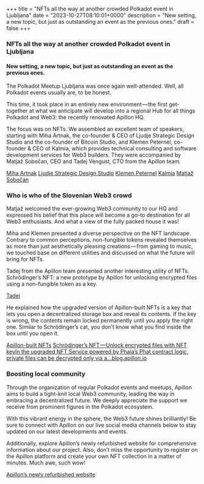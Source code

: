+++
title = "NFTs all the way at another crowded Polkadot event in Ljubljana"
date = "2023-10-27T08:10:01+0000"
description = "New setting, a new topic, but just as outstanding an event as the previous ones."
draft = false
+++

### NFTs all the way at another crowded Polkadot event in Ljubljana


#### New setting, a new topic, but just as outstanding an event as the previous ones.


The Polkadot Meetup Ljubljana was once again well-attended. Well, all Polkadot events usually are, to be honest.


This time, it took place in an entirely new environment — the first get-together at what we anticipate will develop into a regional Hub for all things Polkadot and Web3: the recently renovated Apillon HQ.


The focus was on NFTs. We assembled an excellent team of speakers, starting with Miha Artnak, the co-founder & CEO of Ljudje Strategic Design Studio and the co-founder of Bitcoin Studio, and Klemen Peternel, co-founder & CEO of Kalmia, which provides technical consulting and software development services for Web3 builders. They were accompanied by Matjaž Sobočan, CEO and Tadej Vengust, CTO from the Apillon team.

[Miha Artnak](https://themihaartnak.com/)
[Ljudje Strategic Design Studio](https://www.ljudje.si/)
[Klemen Peternel](https://si.linkedin.com/in/klemenpeternel)
[Kalmia](https://www.kalmia.si/)
[Matjaž Sobočan](https://www.linkedin.com/in/matjazsobocan/)

### Who is who of the Slovenian Web3 crowd


Matjaž welcomed the ever-growing Web3 community to our HQ and expressed his belief that this place will become a go-to destination for all Web3 enthusiasts. And what a view of the fully packed house it was!


Miha and Klemen presented a diverse perspective on the NFT landscape. Contrary to common perceptions, non-fungible tokens revealed themselves as more than just aesthetically pleasing creations — from gaming to music, we touched base on different utilities and discussed on what the future will bring for NFTs.


Tadej from the Apillon team presented another interesting utility of NFTs. Schrödinger’s NFT: a new prototype by Apillon for unlocking encrypted files using a non-fungible token as a key.

[Tadej](https://www.linkedin.com/in/tadej-vengust/)

He explained how the upgraded version of Apillon-built NFTs is a key that lets you open a decentralized storage box and reveal its contents. If the key is wrong, the contents remain locked permanently until you apply the right one. Similar to Schrödinger’s cat, you don’t know what you find inside the box until you open it.

[Apillon-built NFTs](https://wiki.apillon.io/build/2-web3-services.html#nfts)
[Schrödinger’s NFT — Unlock encrypted files with NFT keyIn the upgraded NFT Service powered by Phala’s Phat contract logic, private files can be decrypted only via a…blog.apillon.io](https://blog.apillon.io/schr%C3%B6dingers-nft-unlock-encrypted-files-with-nft-key-eeab55ae6bdf)

### Boosting local community


Through the organization of regular Polkadot events and meetups, Apillon aims to build a tight-knit local Web3 community, leading the way in embracing a decentralized future. We deeply appreciate the support we receive from prominent figures in the Polkadot ecosystem.


With this vibrant energy in the sphere, the Web3 future shines brilliantly! Be sure to connect with Apillon on our live social media channels below to stay updated on our latest developments and events.


Additionally, explore Apillon’s newly refurbished website for comprehensive information about our project. Also, don’t miss the opportunity to register on the Apillon platform and create your own NFT collection in a matter of minutes. Much awe, such wow!

[Apillon’s newly refurbished website](https://apillon.io/)
